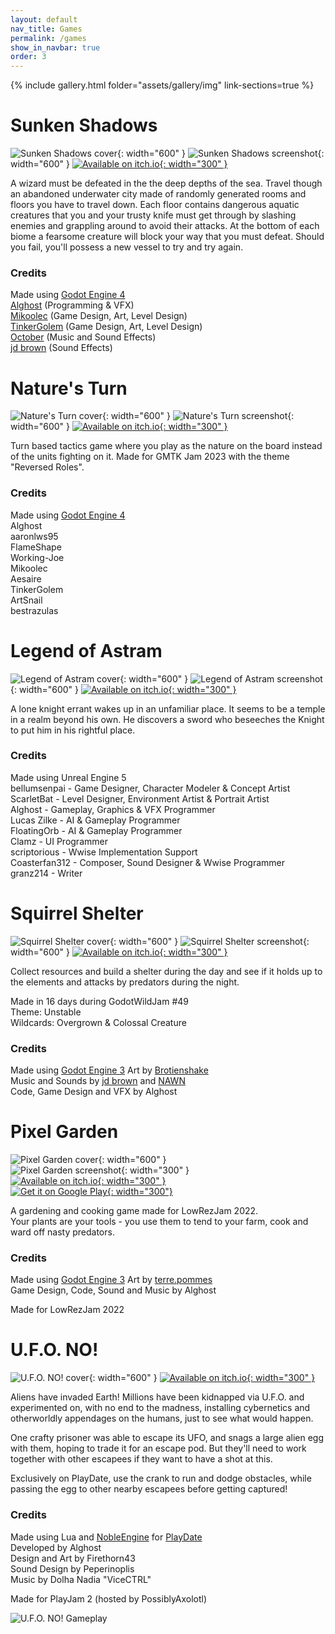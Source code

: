 ```yaml
---
layout: default
nav_title: Games
permalink: /games
show_in_navbar: true
order: 3
---
```


{% include gallery.html folder="assets/gallery/img" link-sections=true %}

# Sunken Shadows
![Sunken Shadows cover](/assets/img/Sunken_Shadows_Header.png){: width="600" }
![Sunken Shadows screenshot](/assets/img/Sunken_Shadows_Screenshot.png){: width="600" }
[![Available on itch.io](/assets/icons/itchio-badge.svg){: width="300" }](https://alghost.itch.io/sunken-shadows)

A wizard must be defeated in the the deep depths of the sea. Travel though an abandoned underwater city made of randomly generated rooms and floors you have to travel down. Each floor contains dangerous aquatic creatures that you and your trusty knife must get through by slashing enemies and grappling around to avoid their attacks. At the bottom of each biome a fearsome creature will block your way that you must defeat. Should you fail, you'll possess a new vessel to try and try again.

### Credits
Made using [Godot Engine 4](https://godotengine.org)  
[Alghost](https://gruner.tech/) (Programming & VFX)  
[Mikoolec](https://mikoolec.itch.io/) (Game Design, Art, Level Design)  
[TinkerGolem](https://tinkergolem.itch.io/) (Game Design, Art, Level Design)  
[October](https://soundcloud.com/october_stereo) (Music and Sound Effects)  
[jd brown](https://twitter.com/jdbrownmusic) (Sound Effects)

# Nature's Turn
![Nature's Turn cover](/assets/img/Natures_Turn_Header.png){: width="600" }
![Nature's Turn screenshot](/assets/gallery/img/Natures_Turn.png){: width="600" }
[![Available on itch.io](/assets/icons/itchio-badge.svg){: width="300" }](https://alghost.itch.io/natures-turn)

Turn based tactics game where you play as the nature on the board instead of the units fighting on it. Made for GMTK Jam 2023 with the theme "Reversed Roles". 

### Credits
Made using [Godot Engine 4](https://godotengine.org)  
Alghost  
aaronlws95  
FlameShape  
Working-Joe  
Mikoolec  
Aesaire  
TinkerGolem  
ArtSnail  
bestrazulas

# Legend of Astram
![Legend of Astram cover](/assets/img/Legend_of_Astram_Header.png){: width="600" }
![Legend of Astram screenshot](/assets/gallery/img/Legend_of_Astram.jpg){: width="600" }
[![Available on itch.io](/assets/icons/itchio-badge.svg){: width="300" }](https://alghost.itch.io/legend-of-astram)

A lone knight errant wakes up in an unfamiliar place. It seems to be a temple in a realm beyond his own. He discovers a sword who beseeches the Knight to put him in his rightful place.

### Credits
Made using Unreal Engine 5  
bellumsenpai - Game Designer, Character Modeler & Concept Artist  
ScarletBat - Level Designer, Environment Artist & Portrait Artist  
Alghost - Gameplay, Graphics & VFX Programmer  
Lucas Zilke - AI & Gameplay Programmer  
FloatingOrb - AI & Gameplay Programmer  
Clamz - UI Programmer  
scriptorious - Wwise Implementation Support  
Coasterfan312 - Composer, Sound Designer & Wwise Programmer  
granz214 - Writer  

# Squirrel Shelter
![Squirrel Shelter cover](/assets/img/Squirrel_Shelter_Header.png){: width="600" }
![Squirrel Shelter screenshot](/assets/gallery/img/Squirrel_Shelter.png){: width="600" }
[![Available on itch.io](/assets/icons/itchio-badge.svg){: width="300" }](https://alghost.itch.io/squirrel-shelter)

Collect resources and build a shelter during the day and see if it holds up to the elements and attacks by predators during the night.

Made in 16 days during GodotWildJam #49  
Theme: Unstable  
Wildcards: Overgrown & Colossal Creature  

### Credits
Made using [Godot Engine 3](https://godotengine.org)
Art by [Brotienshake](https://twitter.com/BrotienArt)  
Music and Sounds by [jd brown](https://twitter.com/jdbrownmusic) and [NAWN](https://mobile.twitter.com/nawnofficial)  
Code, Game Design and VFX by Alghost  

# Pixel Garden
![Pixel Garden cover](/assets/img/Pixel_Garden_Header.png){: width="600" }  
![Pixel Garden screenshot](/assets/gallery/img/Pixel_Garden.png){: width="300" }  
[![Available on itch.io](/assets/icons/itchio-badge.svg){: width="300" }](https://alghost.itch.io/pixel-garden)  
[![Get it on Google Play](/assets/img/google_play_badge.png){: width="300"}](https://play.google.com/store/apps/details?id=tech.gruner.pixelgarden)

A gardening and cooking game made for LowRezJam 2022.  
Your plants are your tools - you use them to tend to your farm, cook and ward off nasty predators.

### Credits
Made using [Godot Engine 3](https://godotengine.org)
Art by [terre.pommes](https://www.instagram.com/terre.pommes/)  
Game Design, Code, Sound and Music by Alghost  

Made for LowRezJam 2022

# U.F.O. NO!
![U.F.O. NO! cover](/assets/img/UFO_NO_Header.png){: width="600" }
[![Available on itch.io](/assets/icons/itchio-badge.svg){: width="300" }](https://alghost.itch.io/ufo-no)

Aliens have invaded Earth! Millions have been kidnapped via U.F.O. and experimented on, with no end to the madness, installing cybernetics and otherworldly appendages on the humans, just to see what would happen.

One crafty prisoner was able to escape its UFO, and snags a large alien egg with them, hoping to trade it for an escape pod. But they'll need to work together with other escapees if they want to have a shot at this.

Exclusively on PlayDate, use the crank to run and dodge obstacles, while passing the egg to other nearby escapees before getting captured!

### Credits
Made using Lua and [NobleEngine](https://github.com/NobleRobot/NobleEngine) for [PlayDate](https://play.date)  
Developed by Alghost  
Design and Art by Firethorn43  
Sound Design by Peperinoplis  
Music by Dolha Nadia "ViceCTRL"  

Made for PlayJam 2 (hosted by PossiblyAxolotl)

![U.F.O. NO! Gameplay](/assets/img/UFO_NO_Gameplay.gif)

